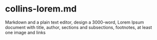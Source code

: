 # collins-lorem.md
Markdown and a plain text editor, design a 3000-word, Lorem Ipsum document with title, author, sections and subsections, footnotes, at least one image and links
